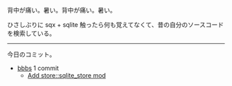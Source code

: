 背中が痛い。暑い。背中が痛い。暑い。

ひさしぶりに sqx + sqlite 触ったら何も覚えてなくて、昔の自分のソースコードを検索している。

---

今日のコミット。

- [bbbs](https://github.com/bouzuya/bbbs) 1 commit
  - [Add store::sqlite_store mod](https://github.com/bouzuya/bbbs/commit/3af6e75765413e7787957be8aab27b03a75532d8)

